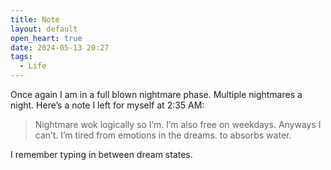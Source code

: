 ```yaml
---
title: Note
layout: default
open_heart: true
date: 2024-05-13 20:27
tags:
  - Life
---
```


Once again I am in a full blown nightmare phase. Multiple nightmares a night. Here’s a note I left for myself at 2:35 AM:

> Nightmare wok logically so I’m. I’m also free on weekdays. Anyways I can’t. I’m tired from emotions in the dreams. to absorbs water.

I remember typing in between dream states.
